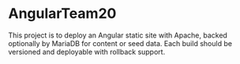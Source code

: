 # AngularTeam20
This project is to deploy an Angular static site with Apache, backed optionally by MariaDB for content or seed data.
 Each build should be versioned and deployable with rollback support.
